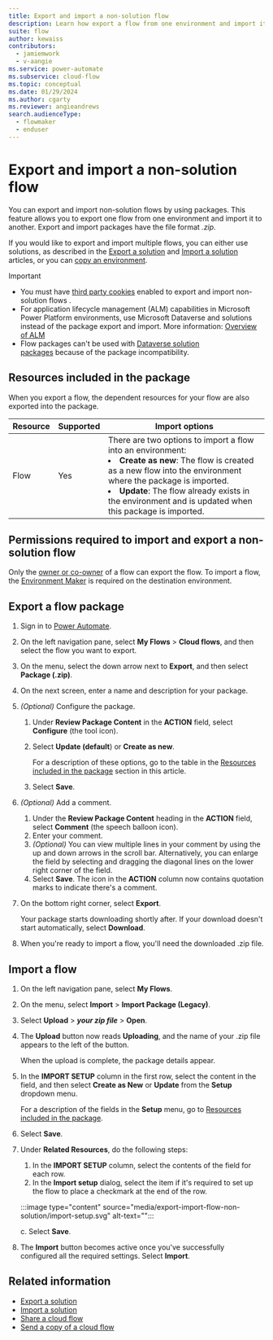 ```yaml
---
title: Export and import a non-solution flow
description: Learn how export a flow from one environment and import it to another.
suite: flow
author: kewaiss
contributors:
  - jamiemwork
  - v-aangie
ms.service: power-automate
ms.subservice: cloud-flow
ms.topic: conceptual
ms.date: 01/29/2024
ms.author: cgarty
ms.reviewer: angieandrews
search.audienceType:
  - flowmaker
  - enduser
---
```


# Export and import a non-solution flow

You can export and import non-solution flows by using packages. This feature allows you to export one flow from one environment and import it to another. Export and import packages have the file format *.zip*.

If you would like to export and import multiple flows, you can either use solutions, as described in the [Export a solution](export-flow-solution.md#export-a-specific-solution-cloud-flow) and [Import a solution](/power-automate/import-flow-solution) articles, or you can [copy an environment](/power-platform/admin/copy-environment).

> [!IMPORTANT]
> - You must have [third party cookies](/troubleshoot/power-platform/power-automate/widget-cookies-pop-up-error) enabled to export and import non-solution flows .
> - For application lifecycle management (ALM) capabilities in Microsoft Power Platform environments, use Microsoft Dataverse and solutions instead of the package export and import. More information: [Overview of ALM](/power-platform/alm/overview-alm)
> - Flow packages can't be used with [Dataverse solution packages](/power-apps/maker/data-platform/solutions-overview) because of the package incompatibility.

## Resources included in the package

When you export a flow, the dependent resources for your flow are also exported into the package.

|Resource | Supported | Import options |
|---------|-----------|----------------|
| Flow | Yes | There are two options to import a flow into an environment:</li><li>**Create as new**: The flow is created as a new flow into the environment where the package is imported.</li><li>**Update**: The flow already exists in the environment and is updated when this package is imported. |

## Permissions required to import and export a non-solution flow

Only the [owner or co-owner](/sharepoint/dev/business-apps/power-automate/guidance/manage-list-flows) of a flow can export the flow. To import a flow, the [Environment Maker](/power-platform/admin/database-security) is required on the destination environment.

## Export a flow package

1. Sign in to [Power Automate](https://make.powerautomate.com).
1. On the left navigation pane, select **My Flows** > **Cloud flows**, and then select the flow you want to export.
1. On the menu, select the down arrow next to **Export**, and then select **Package (.zip)**.
1. On the next screen, enter a name and description for your package.
1. *(Optional)* Configure the package.
    1. Under **Review Package Content** in the **ACTION** field, select **Configure** (the tool icon).
    1. Select **Update (default**) or **Create as new**.  

        For a description of these options, go to the table in the [Resources included in the package](#resources-included-in-the-package) section in this article.

    1. Select **Save**.

1. *(Optional)* Add a comment.
    1. Under the **Review Package Content** heading in the **ACTION** field, select **Comment** (the speech balloon icon).
    1. Enter your comment.
    1. *(Optional)* You can view multiple lines in your comment by using the up and down arrows in the scroll bar. Alternatively, you can enlarge the field by selecting and dragging the diagonal lines on the lower right corner of the field.
    1. Select **Save**. The icon in the **ACTION** column now contains quotation marks to indicate there's a comment.

1. On the bottom right corner, select **Export**.

    Your package starts downloading shortly after. If your download doesn't start automatically, select **Download**.

1. When you're ready to import a flow, you'll need the downloaded .zip file.

## Import a flow

1. On the left navigation pane, select **My Flows**.
1. On the menu, select **Import** > **Import Package (Legacy)**.
1. Select **Upload** > ***your zip file*** > **Open**.
1. The **Upload** button now reads **Uploading**, and the name of your .zip file appears to the left of the button.

    When the upload is complete, the package details appear.

1. In the **IMPORT SETUP** column in the first row, select the content in the field, and then select **Create as New** or **Update** from the **Setup** dropdown menu.

    For a description of the fields in the **Setup** menu, go to [Resources included in the package](#resources-included-in-the-package).

1. Select **Save**.
1. Under **Related Resources**, do the following steps:
    1. In the **IMPORT SETUP** column, select the contents of the field for each row.
    1. In the **Import setup** dialog, select the item if it's required to set up the flow to place a checkmark at the end of the row.

    :::image type="content" source="media/export-import-flow-non-solution/import-setup.svg" alt-text="<alt text>":::

    c. Select **Save**.

1. The **Import** button becomes active once you've successfully configured all the required settings. Select **Import**.

## Related information

- [Export a solution](export-flow-solution.md#export-a-specific-solution-cloud-flow)
- [Import a solution](/power-automate/import-flow-solution)
- [Share a cloud flow](/power-automate/create-team-flows)
- [Send a copy of a cloud flow](create-team-flows.md#send-a-copy-of-a-cloud-flow)


